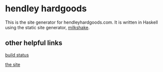 hendley hardgoods
=================
This is the site generator for hendleyhardgoods.com. It is written in Haskell
using the static site generator, [milkshake](https://github.com/schell/milkshake).

other helpful links
-------------------
[build status](https://travis-ci.org/schell/hendleyhardgoods)

[the site](http://hendleyhardgoods.com)
